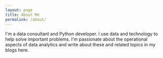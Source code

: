 ```yaml
---
layout: page
title: About Me
permalink: /about/
---
```


I'm a data consultant and Python developer. I use data and technology to help solve important problems. I'm passionate about the operational aspects of data analytics and write about these and related topics in my blogs here.
